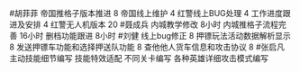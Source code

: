 #胡菲菲 
帝国推格子版本推进 8
帝国线上维护      4
红警线上BUG处理     4
工作进度跟进及安排   4
红警无人机版本 20
#聂成兵 
内城教学修改           8小时
内城推格子流程完善     16小时
删档功能跟进           8小时
#刘健 
线上bug修正	8
押镖玩法活动数据解析显示	8
发送押镖车功能和选择押送队功能	8
查他他人货车信息和攻击协议	8
#张启凡 
主动技能细节编写
技能特效适配
不同关卡编写
各种英雄详细攻击模式编写
